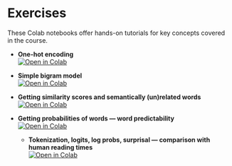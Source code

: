 # Exercises

These Colab notebooks offer hands-on tutorials for key concepts covered in the course.

- **One-hot encoding**  
  [![Open in Colab](https://colab.research.google.com/assets/colab-badge.svg)](https://colab.research.google.com/drive/1RH3sqXAwPh5B3KzNqKkqgKzWSBsTWtVO?usp=sharing)

- **Simple bigram model**  
  [![Open in Colab](https://colab.research.google.com/assets/colab-badge.svg)](https://colab.research.google.com/drive/1nUgZdRerJwW8cK4CWO9V4Xs09RHvkB3l?usp=sharing)

- **Getting similarity scores and semantically (un)related words**  
  [![Open in Colab](https://colab.research.google.com/assets/colab-badge.svg)](https://colab.research.google.com/drive/17vfq4_gh2qOEeXnosIjWGyrBftjAiIt6?usp=sharing)

- **Getting probabilities of words — word predictability**  
  [![Open in Colab](https://colab.research.google.com/assets/colab-badge.svg)](https://colab.research.google.com/drive/12GeCjeVrdPUUPpQBZXwGqdkF1h14QxHE?usp=sharing)
  
  - **Tokenization, logits, log probs, surprisal — comparison with human reading times**  
  [![Open in Colab](https://colab.research.google.com/assets/colab-badge.svg)](  https://colab.research.google.com/drive/1u-AHUUWfCIX4WyB6t23NY_SlRPFnhpjt?usp=sharing)
  
